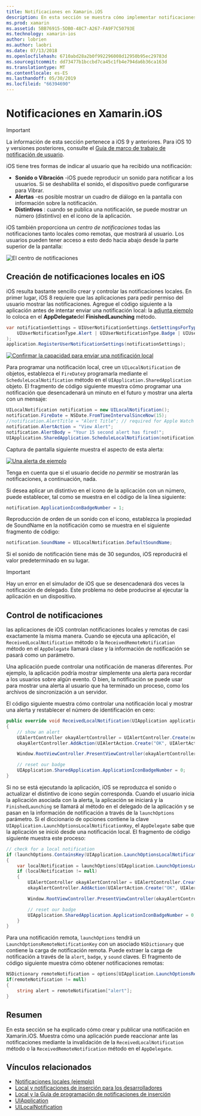 ```yaml
---
title: Notificaciones en Xamarin.iOS
description: En esta sección se muestra cómo implementar notificaciones locales en Xamarin.iOS. Se explican los distintos elementos de interfaz de usuario de una notificación de iOS y se describe la API del implicada en crear y mostrar una notificación.
ms.prod: xamarin
ms.assetid: 5BB76915-5DB0-48C7-A267-FA9F7C50793E
ms.technology: xamarin-ios
author: lobrien
ms.author: laobri
ms.date: 07/13/2018
ms.openlocfilehash: 6710abd28a2b0f992296008d12950b95ec29783d
ms.sourcegitcommit: dd73477b1bccbd7ca45c1fb4e794da6b36ca163d
ms.translationtype: MT
ms.contentlocale: es-ES
ms.lasthandoff: 05/30/2019
ms.locfileid: "66394690"
---
```

# <a name="notifications-in-xamarinios"></a>Notificaciones en Xamarin.iOS

> [!IMPORTANT]
> La información de esta sección pertenece a iOS 9 y anteriores. Para iOS 10 y versiones posteriores, consulte el [Guía de marco de trabajo de notificación de usuario](~/ios/platform/user-notifications/index.md).

iOS tiene tres formas de indicar al usuario que ha recibido una notificación:

- **Sonido o Vibración** -iOS puede reproducir un sonido para notificar a los usuarios. Si se deshabilita el sonido, el dispositivo puede configurarse para Vibrar.
- **Alertas** -es posible mostrar un cuadro de diálogo en la pantalla con información sobre la notificación.
- **Distintivos** : cuando se publica una notificación, se puede mostrar un número (distintivo) en el icono de la aplicación.

iOS también proporciona un *centro de notificaciones* todas las notificaciones tanto locales como remotas, que mostrará al usuario. Los usuarios pueden tener acceso a esto dedo hacia abajo desde la parte superior de la pantalla:

![El centro de notificaciones](local-notifications-in-ios-images/image13.png "el centro de notificaciones")

## <a name="creating-local-notifications-in-ios"></a>Creación de notificaciones locales en iOS

iOS resulta bastante sencillo crear y controlar las notificaciones locales.
En primer lugar, iOS 8 requiere que las aplicaciones para pedir permiso del usuario mostrar las notificaciones. Agregue el código siguiente a la aplicación antes de intentar enviar una notificación local: la [adjunta ejemplo](https://developer.xamarin.com/samples/monotouch/LocalNotifications/) lo coloca en el **AppDelegate**del **FinishedLaunching** método.

```csharp
var notificationSettings = UIUserNotificationSettings.GetSettingsForTypes(
    UIUserNotificationType.Alert | UIUserNotificationType.Badge | UIUserNotificationType.Sound, null
);
application.RegisterUserNotificationSettings(notificationSettings);
```

[![Confirmar la capacidad para enviar una notificación local](local-notifications-in-ios-images/image0-sml.png "confirmando la capacidad para enviar una notificación local")](local-notifications-in-ios-images/image0.png#lightbox)

Para programar una notificación local, cree un `UILocalNotification` de objetos, establezca el `FireDate`y programarla mediante el `ScheduleLocalNotification` método en el `UIApplication.SharedApplication` objeto. El fragmento de código siguiente muestra cómo programar una notificación que desencadenará un minuto en el futuro y mostrar una alerta con un mensaje:

```csharp
UILocalNotification notification = new UILocalNotification();
notification.FireDate = NSDate.FromTimeIntervalSinceNow(15);
//notification.AlertTitle = "Alert Title"; // required for Apple Watch notifications
notification.AlertAction = "View Alert";
notification.AlertBody = "Your 15 second alert has fired!";
UIApplication.SharedApplication.ScheduleLocalNotification(notification);
```

Captura de pantalla siguiente muestra el aspecto de esta alerta:

[![](local-notifications-in-ios-images/image2-sml.png "Una alerta de ejemplo")](local-notifications-in-ios-images/image2.png#lightbox)

Tenga en cuenta que si el usuario decide *no permitir* se mostrarán las notificaciones, a continuación, nada.

Si desea aplicar un distintivo en el icono de la aplicación con un número, puede establecer, tal como se muestra en el código de la línea siguiente:

```csharp
notification.ApplicationIconBadgeNumber = 1;
```

Reproducción de orden de un sonido con el icono, establezca la propiedad de SoundName en la notificación como se muestra en el siguiente fragmento de código:

```csharp
notification.SoundName = UILocalNotification.DefaultSoundName;
```

Si el sonido de notificación tiene más de 30 segundos, iOS reproducirá el valor predeterminado en su lugar.

> [!IMPORTANT]
> Hay un error en el simulador de iOS que se desencadenará dos veces la notificación de delegado. Este problema no debe producirse al ejecutar la aplicación en un dispositivo.

## <a name="handling-notifications"></a>Control de notificaciones

las aplicaciones de iOS controlan notificaciones locales y remotas de casi exactamente la misma manera. Cuando se ejecuta una aplicación, el `ReceivedLocalNotification` método o la `ReceivedRemoteNotification` método en el `AppDelegate` llamará clase y la información de notificación se pasará como un parámetro.

Una aplicación puede controlar una notificación de maneras diferentes. Por ejemplo, la aplicación podría mostrar simplemente una alerta para recordar a los usuarios sobre algún evento. O bien, la notificación se puede usar para mostrar una alerta al usuario que ha terminado un proceso, como los archivos de sincronización a un servidor.

El código siguiente muestra cómo controlar una notificación local y mostrar una alerta y restablecer el número de identificación en cero:

```csharp
public override void ReceivedLocalNotification(UIApplication application, UILocalNotification notification)
{
    // show an alert
    UIAlertController okayAlertController = UIAlertController.Create(notification.AlertAction, notification.AlertBody, UIAlertControllerStyle.Alert);
    okayAlertController.AddAction(UIAlertAction.Create("OK", UIAlertActionStyle.Default, null));

    Window.RootViewController.PresentViewController(okayAlertController, true, null);

    // reset our badge
    UIApplication.SharedApplication.ApplicationIconBadgeNumber = 0;
}
```

Si no se está ejecutando la aplicación, iOS se reproduzca el sonido o actualizar el distintivo de icono según corresponda. Cuando el usuario inicia la aplicación asociada con la alerta, la aplicación se iniciará y la `FinishedLaunching` se llamará al método en el delegado de la aplicación y se pasan en la información de notificación a través de la `launchOptions` parámetro. Si el diccionario de opciones contiene la clave `UIApplication.LaunchOptionsLocalNotificationKey`, el `AppDelegate` sabe que la aplicación se inició desde una notificación local. El fragmento de código siguiente muestra este proceso:

```csharp
// check for a local notification
if (launchOptions.ContainsKey(UIApplication.LaunchOptionsLocalNotificationKey))
{
    var localNotification = launchOptions[UIApplication.LaunchOptionsLocalNotificationKey] as UILocalNotification;
    if (localNotification != null)
    {
        UIAlertController okayAlertController = UIAlertController.Create(localNotification.AlertAction, localNotification.AlertBody, UIAlertControllerStyle.Alert);
        okayAlertController.AddAction(UIAlertAction.Create("OK", UIAlertActionStyle.Default, null));

        Window.RootViewController.PresentViewController(okayAlertController, true, null);

        // reset our badge
        UIApplication.SharedApplication.ApplicationIconBadgeNumber = 0;
    }
}
```

Para una notificación remota, `launchOptions` tendrá un `LaunchOptionsRemoteNotificationKey` con un asociado `NSDictionary` que contiene la carga de notificación remota. Puede extraer la carga de notificación a través de la `alert`, `badge`, y `sound` claves. El fragmento de código siguiente muestra cómo obtener notificaciones remotas:

```csharp
NSDictionary remoteNotification = options[UIApplication.LaunchOptionsRemoteNotificationKey];
if(remoteNotification != null)
{
    string alert = remoteNotification["alert"];
}
```

## <a name="summary"></a>Resumen

En esta sección se ha explicado cómo crear y publicar una notificación en Xamarin.iOS. Muestra cómo una aplicación puede reaccionar ante las notificaciones mediante la invalidación de la `ReceivedLocalNotification` método o la `ReceivedRemoteNotification` método en el `AppDelegate`.

## <a name="related-links"></a>Vínculos relacionados

- [Notificaciones locales (ejemplo)](https://developer.xamarin.com/samples/monotouch/LocalNotifications)
- [Local y notificaciones de inserción para los desarrolladores](https://developer.apple.com/notifications/)
- [Local y la Guía de programación de notificaciones de inserción](https://developer.apple.com/library/prerelease/content/documentation/NetworkingInternet/Conceptual/RemoteNotificationsPG/)
- [UIApplication](http://iosapi.xamarin.com/?link=T%3aMonoTouch.UIKit.UIApplication)
- [UILocalNotification](http://iosapi.xamarin.com/?link=T%3aMonoTouch.UIKit.UILocalNotification)
